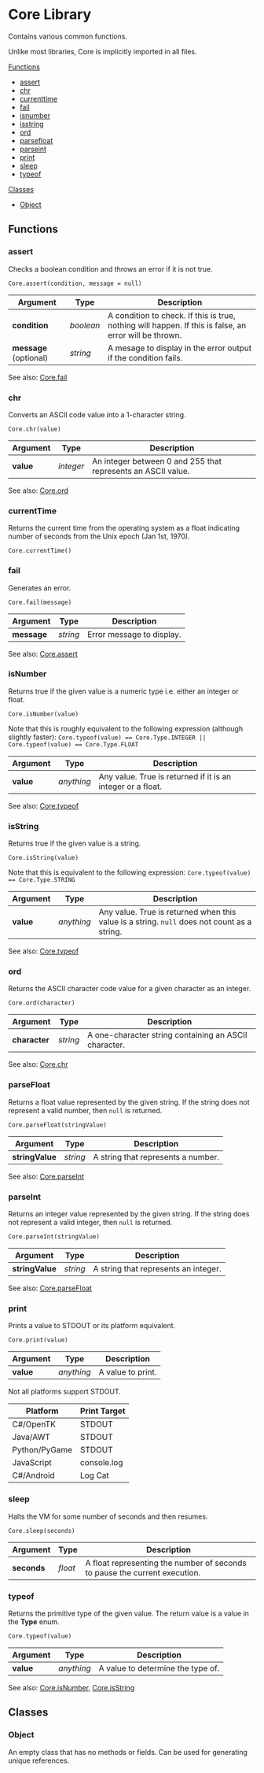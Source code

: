 # Core Library

Contains various common functions.

Unlike most libraries, Core is implicitly imported in all files.

[Functions](#functions)
- [assert](#assert)
- [chr](#chr)
- [currenttime](#currenttime)
- [fail](#fail)
- [isnumber](#isnumber)
- [isstring](#isstring)
- [ord](#ord)
- [parsefloat](#parsefloat)
- [parseint](#parseint)
- [print](#print)
- [sleep](#sleep)
- [typeof](#typeof)

[Classes](#classes)
- [Object](#object)

## Functions

### assert

Checks a boolean condition and throws an error if it is not true.

`Core.assert(condition, message = null)`

| Argument | Type | Description |
| -------- | ---- | ----------- |
| **condition** | _boolean_ | A condition to check. If this is true, nothing will happen. If this is false, an error will be thrown. |
| **message** (optional) | _string_ | A mesage to display in the error output if the condition fails. |

See also: [Core.fail](#fail)

### chr

Converts an ASCII code value into a 1-character string.

`Core.chr(value)`

| Argument | Type | Description |
| --- | --- | --- |
| **value** | _integer_ | An integer between 0 and 255 that represents an ASCII value. |

See also: [Core.ord](#ord)

### currentTime

Returns the current time from the operating system as a float indicating number of seconds from the Unix epoch (Jan 1st, 1970).

`Core.currentTime()`

### fail

Generates an error.

`Core.fail(message)`

| Argument | Type | Description |
| --- | --- | --- |
| **message** | _string_ | Error message to display. |

See also: [Core.assert](#assert)

### isNumber

Returns true if the given value is a numeric type i.e. either an integer or float.

`Core.isNumber(value)`

Note that this is roughly equivalent to the following expression (although slightly faster):
`Core.typeof(value) == Core.Type.INTEGER || Core.typeof(value) == Core.Type.FLOAT`

| Argument | Type | Description |
| --- | --- | --- |
| **value** | _anything_ | Any value. True is returned if it is an integer or a float. |

See also: [Core.typeof](#typeof)

### isString

Returns true if the given value is a string.

`Core.isString(value)`

Note that this is equivalent to the following expression:
`Core.typeof(value) == Core.Type.STRING`

| Argument | Type | Description |
| --- | --- | --- |
| **value** | _anything_ | Any value. True is returned when this value is a string. `null` does not count as a string. |

See also: [Core.typeof](#typeof)

### ord

Returns the ASCII character code value for a given character as an integer.

`Core.ord(character)`

| Argument | Type | Description |
| --- | --- | --- |
| **character** | _string_ | A one-character string containing an ASCII character. |

See also: [Core.chr](#chr)

### parseFloat

Returns a float value represented by the given string. If the string does not represent a valid number, then `null` is returned.

`Core.parseFloat(stringValue)`

| Argument | Type | Description |
| --- | --- | --- |
| **stringValue** | _string_ | A string that represents a number. |

See also: [Core.parseInt](#parseint)

### parseInt

Returns an integer value represented by the given string. If the string does not represent a valid integer, then `null` is returned.

`Core.parseInt(stringValue)`

| Argument | Type | Description |
| --- | --- | --- |
| **stringValue** | _string_ | A string that represents an integer. |

See also: [Core.parseFloat](#parsefloat)

### print

Prints a value to STDOUT or its platform equivalent.

`Core.print(value)`

| Argument | Type | Description |
| --- | --- | --- |
| **value** | _anything_ | A value to print. |

Not all platforms support STDOUT.

| Platform | Print Target |
| --- | --- |
| C#/OpenTK | STDOUT |
| Java/AWT | STDOUT |
| Python/PyGame | STDOUT |
| JavaScript | console.log |
| C#/Android | Log Cat |

### sleep

Halts the VM for some number of seconds and then resumes.

`Core.sleep(seconds)`

| Argument | Type | Description |
| --- | --- | --- |
| **seconds** | _float_ | A float representing the number of seconds to pause the current execution. |

### typeof

Returns the primitive type of the given value. The return value is a value in the **Type** enum.

`Core.typeof(value)`

| Argument | Type | Description |
| --- | --- | --- |
| **value** | _anything_ | A value to determine the type of. |

See also: [Core.isNumber](#isnumber), [Core.isString](#isstring)

## Classes

### Object

An empty class that has no methods or fields. Can be used for generating unique references.
